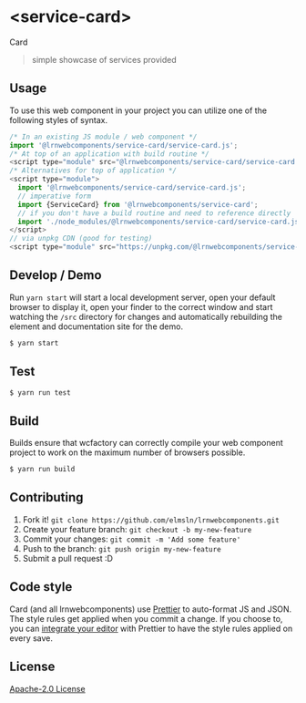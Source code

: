 # &lt;service-card&gt;

Card
> simple showcase of services provided

## Usage
To use this web component in your project you can utilize one of the following styles of syntax.

```js
/* In an existing JS module / web component */
import '@lrnwebcomponents/service-card/service-card.js';
/* At top of an application with build routine */
<script type="module" src="@lrnwebcomponents/service-card/service-card.js"></script>
/* Alternatives for top of application */
<script type="module">
  import '@lrnwebcomponents/service-card/service-card.js';
  // imperative form
  import {ServiceCard} from '@lrnwebcomponents/service-card';
  // if you don't have a build routine and need to reference directly
  import './node_modules/@lrnwebcomponents/service-card/service-card.js';
</script>
// via unpkg CDN (good for testing)
<script type="module" src="https://unpkg.com/@lrnwebcomponents/service-card/service-card.js"></script>
```

## Develop / Demo
Run `yarn start` will start a local development server, open your default browser to display it, open your finder to the correct window and start watching the `/src` directory for changes and automatically rebuilding the element and documentation site for the demo.
```bash
$ yarn start
```

## Test

```bash
$ yarn run test
```

## Build
Builds ensure that wcfactory can correctly compile your web component project to
work on the maximum number of browsers possible.
```bash
$ yarn run build
```

## Contributing

1. Fork it! `git clone https://github.com/elmsln/lrnwebcomponents.git`
2. Create your feature branch: `git checkout -b my-new-feature`
3. Commit your changes: `git commit -m 'Add some feature'`
4. Push to the branch: `git push origin my-new-feature`
5. Submit a pull request :D

## Code style

Card (and all lrnwebcomponents) use [Prettier][prettier] to auto-format JS and JSON.  The style rules get applied when you commit a change.  If you choose to, you can [integrate your editor][prettier-ed] with Prettier to have the style rules applied on every save.

[prettier]: https://github.com/prettier/prettier/
[prettier-ed]: https://github.com/prettier/prettier/#editor-integration
[polyserve]: https://github.com/Polymer/polyserve
[web-component-tester]: https://github.com/Polymer/web-component-tester

## License
[Apache-2.0 License](http://opensource.org/licenses/Apache-2.0)